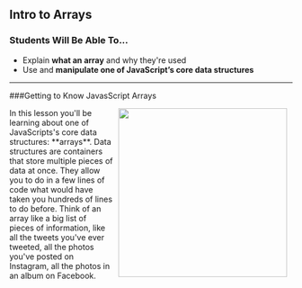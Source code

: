 ## Intro to Arrays

### Students Will Be Able To...
* Explain **what an array** and why they're used
* Use and **manipulate one of JavaScript’s core data structures**

---
###Getting to Know JavasScript Arrays

<img src="https://s3.amazonaws.com/after-school-assets/arrays-in-real-life.png" align="right" hspace="10" width="300">
In this lesson you'll be learning about one of JavaScripts's core data structures: **arrays**. Data structures are containers that store multiple pieces of data at once. They allow you to do in a few lines of code what would have taken you hundreds of lines to do before. Think of an array like a big list of pieces of information, like all the tweets you've ever tweeted, all the photos you've posted on Instagram, all the photos in an album on Facebook.
